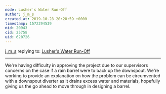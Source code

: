 ```yaml
---
node: Lusher's Water Run-Off 
author: j_m_s
created_at: 2019-10-28 20:28:59 +0000
timestamp: 1572294539
nid: 20943
cid: 25758
uid: 620726
---
```




[j_m_s](../profile/j_m_s) replying to: [Lusher's Water Run-Off ](../notes/anderstenn/09-20-2019/lusher-s-water-run-off)

----
We're having difficulty in approving the project due to our supervisors concerns on the case if a rain barrel were to back up the downspout. We're working to provide an explanation on how the problem can be circumvented with a downspout diverter as it drains excess water and materials, hopefully giving us the go ahead to move through in designing a barrel.